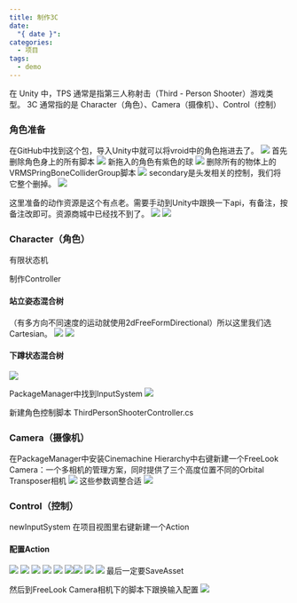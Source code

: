 ```yaml
---
title: 制作3C
date:
  "{ date }": 
categories:
  - 项目
tags:
  - demo
---
```

在 Unity 中，TPS 通常是指第三人称射击（Third - Person Shooter）游戏类型。
3C 通常指的是 Character（角色）、Camera（摄像机）、Control（控制）
### 角色准备
在GitHub中找到这个包，导入Unity中就可以将vroid中的角色拖进去了。
![](../img/beishang20241210221344178.png)
首先删除角色身上的所有脚本
![](../img/beishang20241210230307580.png)
新拖入的角色有紫色的球
![](../img/beishang20241210225158222.png)
删除所有的物体上的VRMSPringBoneColliderGroup脚本
![](../img/beishang20241210225651894.png)
secondary是头发相关的控制，我们将它整个删掉。
![](../img/beishang20241210225826243.png)

这里准备的动作资源是这个有点老。需要手动到Unity中跟换一下api，有备注，按备注改即可。资源商城中已经找不到了。
![](../img/beishang20241210230657233.png)
![](../img/beishang20241210231421189.png)


### Character（角色）
有限状态机

制作Controller

#### 站立姿态混合树
（有多方向不同速度的运动就使用2dFreeFormDirectional）所以这里我们选Cartesian。
![](../img/beishang20241211215148342.png)
![](../img/beishang20241211221114474.png)

#### 下蹲状态混合树
![](../img/beishang20241211222019097.png)

PackageManager中找到InputSystem
![](../img/beishang20241211222247741.png)

新建角色控制脚本    ThirdPersonShooterController.cs



































### Camera（摄像机）
在PackageManager中安装Cinemachine
Hierarchy中右键新建一个FreeLook Camera：一个多相机的管理方案，同时提供了三个高度位置不同的Orbital Transposer相机
![](../img/beishang20241211224239350.png)
这些参数调整合适
![](../img/beishang20241212103720062.png)
### Control（控制）
newInputSystem
在项目视图里右键新建一个Action
#### 配置Action
![](../img/beishang20241212101159353.png)
![](../img/beishang20241212101406850.png)
![](../img/beishang20241212101555578.png)
![](../img/beishang20241212101832428.png)
![](../img/beishang20241212101851890.png)
![](../img/beishang20241212102237231.png)![](../img/beishang20241212102556600.png)
![](../img/beishang20241212102600917.png)
![](../img/beishang20241212102843819.png)
最后一定要SaveAsset

然后到FreeLook Camera相机下的脚本下跟换输入配置
![](../img/beishang20241212103106332.png)